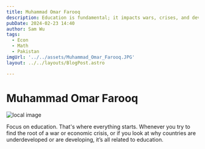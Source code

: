 ```yaml
---
title: Muhammad Omar Farooq
description: Education is fundamental; it impacts wars, crises, and development globally.
pubDate: 2024-02-23 14:40
author: Sam Wu
tags:
  - Econ
  - Math
  - Pakistan
imgUrl: '../../assets/Muhammad_Omar_Farooq.JPG'
layout: ../../layouts/BlogPost.astro

---
```

# Muhammad Omar Farooq

![local image](../../assets/Muhammad_Omar_Farooq.JPG)

Focus on education. That's where everything starts. Whenever you try to find the root of a war or economic crisis, or if you look at why countries are underdeveloped or are developing, it’s all related to education. 

